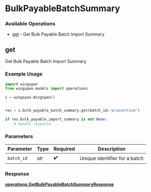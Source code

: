 # BulkPayableBatchSummary

### Available Operations

* [get](#get) - Get Bulk Payable Batch Import Summary

## get

Get Bulk Payable Batch Import Summary

### Example Usage

```python
import wingspan
from wingspan.models import operations

s = wingspan.Wingspan()


res = s.bulk_payable_batch_summary.get(batch_id='praesentium')

if res.bulk_payable_import_summary is not None:
    # handle response
```

### Parameters

| Parameter                     | Type                          | Required                      | Description                   |
| ----------------------------- | ----------------------------- | ----------------------------- | ----------------------------- |
| `batch_id`                    | *str*                         | :heavy_check_mark:            | Unique identifier for a batch |


### Response

**[operations.GetBulkPayableBatchSummaryResponse](../../models/operations/getbulkpayablebatchsummaryresponse.md)**


